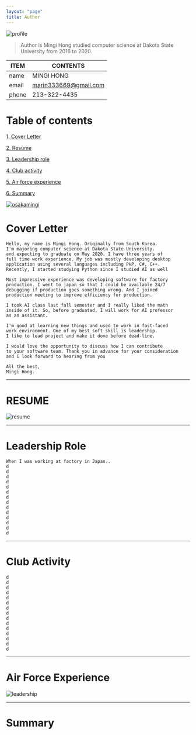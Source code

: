 ```yaml
---
layout: "page"
title: Author
---
```


![profile](/minglab/assets/profile.jpg)

> Author is Mingi Hong studied computer science at Dakota State University from 2016 to 2020.

ITEM            | CONTENTS
--------------- | -------------
name            | MINGI HONG
email           | marin333669@gmail.com
phone           | 213-322-4435

# Table of contents
[1. Cover Letter](#cover_letter)

[2. Resume](#resume)

[3. Leadership role](#leadership-role)

[4. Club activity](#club-activity)

[5. Air force experience](#air-force-experience)

[6. Summary](#summary)

[![osakamingi](/minglab/assets/YoutubeIntroduction.jpg)](https://youtu.be/RQppPO6S-60)



# Cover Letter

```
Hello, my name is Mingi Hong. Originally from South Korea.
I'm majoring computer science at Dakota State University.
and expecting to graduate on May 2020. I have three years of
full time work experience. My job was mostly developing desktop
application using several languages including PHP, C#, C++.
Recently, I started studying Python since I studied AI as well

Most impressive experience was developing software for factory
production. I went to japan so that I could be available 24/7
debugging if production goes something wrong. And I joined 
production meeting to improve efficiency for production.

I took AI class last fall semester and I really liked the math
inside of it. So, before graduated, I will work for AI professor
as an assistant.

I'm good at learning new things and used to work in fast-faced
work environment. One of my best soft skill is leadership.
I like to lead project and make it done before dead-line.

I would love the opportunity to discuss how I can contribute
to your software team. Thank you in advance for your consideration
and I look forward to hearing from you

All the best,
Mingi Hong.
```
---


# RESUME
![resume](/minglab/assets/resume.png)


---
# Leadership Role

```
When I was working at factory in Japan..
d
d
d
d
d
d
d
d
d
d
d
d
d
d
```


---
# Club Activity

```
d
d
d
d
d
d
d
d
d
d
d
d
d
d
d
```


---
# Air Force Experience
![leadership](/minglab/assets/leadership.png)


---
# Summary

